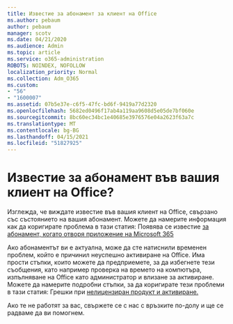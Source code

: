 ```yaml
---
title: Известие за абонамент за клиент на Office
ms.author: pebaum
author: pebaum
manager: scotv
ms.date: 04/21/2020
ms.audience: Admin
ms.topic: article
ms.service: o365-administration
ROBOTS: NOINDEX, NOFOLLOW
localization_priority: Normal
ms.collection: Adm_O365
ms.custom:
- "56"
- "1600007"
ms.assetid: 07b5e37e-c6f5-47fc-bd6f-9419a77d2320
ms.openlocfilehash: 5682ed0496f17ab4a119aa9608d5e05de7bf060e
ms.sourcegitcommit: 8bc60ec34bc1e40685e3976576e04a2623f63a7c
ms.translationtype: MT
ms.contentlocale: bg-BG
ms.lasthandoff: 04/15/2021
ms.locfileid: "51827925"
---
```

# <a name="subscription-notice-in-your-office-client"></a>Известие за абонамент във вашия клиент на Office?

Изглежда, че виждате известие във вашия клиент на Office, свързано със състоянието на вашия абонамент. Можете да намерите информация как да коригирате проблема в тази статия: Появява се известие [за абонамент, когато отворя приложение на Microsoft 365](https://support.office.com/article/A-subscription-notice-appears-when-I-open-an-Office-365-application-4cabe32c-f594-4c0e-9191-3d3ade10cceb.aspx)
  
Ако абонаментът ви е актуална, може да сте натиснили временен проблем, който е причинил неуспешно активиране на Office. Има прости стъпки, които можете да предприемете, за да избегнете тези съобщения, като например проверка на времето на компютъра, изпълняване на Office като администратор и влизане за активиране. Можете да намерите подробни стъпки, за да коригирате тези проблеми в тази статия: Грешки при [нелицензиран продукт и активиране.](https://support.office.com/article/Unlicensed-Product-and-activation-errors-in-Office-0d23d3c0-c19c-4b2f-9845-5344fedc4380.aspx)
  
Ако те не работят за вас, свържете се с нас с връзките по-долу и ще се радваме да ви помогнем.
